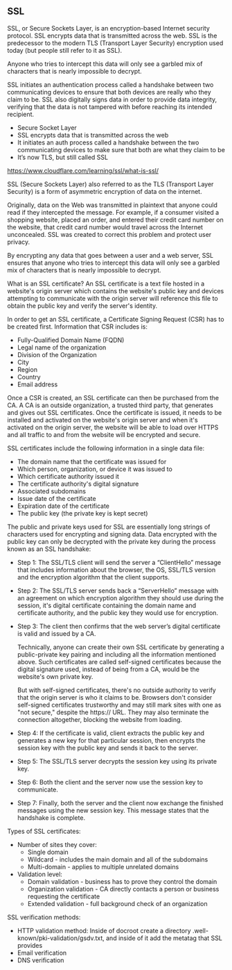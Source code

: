 ## SSL

SSL, or Secure Sockets Layer, is an encryption-based Internet security protocol. SSL encrypts data that is transmitted across the web. SSL is the predecessor to the modern TLS (Transport Layer Security) encryption used today (but people still refer to it as SSL).

Anyone who tries to intercept this data will only see a garbled mix of characters that is nearly impossible to decrypt.

SSL initiates an authentication process called a handshake between two communicating devices to ensure that both devices are really who they claim to be. SSL also digitally signs data in order to provide data integrity, verifying that the data is not tampered with before reaching its intended recipient.

* Secure Socket Layer
* SSL encrypts data that is transmitted across the web
* It initiates an auth process called a handshake between the two communicating devices to make sure that both are what they claim to be
* It’s now TLS, but still called SSL

<https://www.cloudflare.com/learning/ssl/what-is-ssl/>

SSL (Secure Sockets Layer) also referred to as the TLS (Transport Layer Security) is a form of asymmetric encryption of data on the internet. 

Originally, data on the Web was transmitted in plaintext that anyone could read if they intercepted the message. For example, if a consumer visited a shopping website, placed an order, and entered their credit card number on the website, that credit card number would travel across the Internet unconcealed. SSL was created to correct this problem and protect user privacy. 

By encrypting any data that goes between a user and a web server, SSL ensures that anyone who tries to intercept this data will only see a garbled mix of characters that is nearly impossible to decrypt. 

What is an SSL certificate?
An SSL certificate is a text file hosted in a website's origin server which contains the website's public key and devices attempting to communicate with the origin server will reference this file to obtain the public key and verify the server's identity. 

In order to get an SSL certificate, a Certificate Signing Request (CSR) has to be created first. Information that CSR includes is:
* Fully-Qualified Domain Name (FQDN)
* Legal name of the organization
* Division of the Organization
* City
* Region
* Country
* Email address

Once a CSR is created, an SSL certificate can then be purchased from the CA. A CA is an outside organization, a trusted third party, that generates and gives out SSL certificates. Once the certificate is issued, it needs to be installed and activated on the website's origin server and when it's activated on the origin server, the website will be able to load over HTTPS and all traffic to and from the website will be encrypted and secure.

SSL certificates include the following information in a single data file:
* The domain name that the certificate was issued for
* Which person, organization, or device it was issued to
* Which certificate authority issued it
* The certificate authority's digital signature
* Associated subdomains
* Issue date of the certificate
* Expiration date of the certificate
* The public key (the private key is kept secret)

The public and private keys used for SSL are essentially long strings of characters used for encrypting and signing data. Data encrypted with the public key can only be decrypted with the private key during the process known as an SSL handshake:

* Step 1: The SSL/TLS client will send the server a “ClientHello” message that includes information about the browser, the OS, SSL/TLS version and the encryption algorithm that the client supports.
* Step 2: The SSL/TLS server sends back a “ServerHello” message with an agreement on which encryption algorithm they should use during the session, it's digital certificate containing the domain name and certificate authority, and the public key they would use for encryption.
* Step 3: The client then confirms that the web server’s digital certificate is valid and issued by a CA. 

	Technically, anyone can create their own SSL certificate by generating a public-private key pairing and including all the information mentioned above. Such certificates are called self-signed certificates because the digital signature used, instead of being from a CA, would be the website's own private key.
	
	But with self-signed certificates, there's no outside authority to verify that the origin server is who it claims to be. Browsers don't consider self-signed certificates trustworthy and may still mark sites with one as "not secure," despite the https:// URL. They may also terminate the connection altogether, blocking the website from loading.
  
* Step 4: If the certificate is valid, client extracts the public key and generates a new key for that particular session, then encrypts the session key with the public key and sends it back to the server.
* Step 5: The SSL/TLS server decrypts the session key using its private key.
* Step 6: Both the client and the server now use the session key to communicate.
* Step 7: Finally, both the server and the client now exchange the finished messages using the new session key. This message states that the handshake is complete. 

Types of SSL certificates:
* Number of sites they cover:
	* Single domain
	* Wildcard - includes the main domain and all of the subdomains
	* Multi-domain - applies to multiple unrelated domains
* Validation level:
	* Domain validation - business has to prove they control the domain
	* Organization validation - CA directly contacts a person or business requesting the certificate
	* Extended validation - full background check of an organization 

SSL verification methods:
* HTTP validation method:
	Inside of docroot create a directory .well-known/pki-validation/gsdv.txt, and inside of it add the metatag that SSL provides
* Email verification
* DNS verification